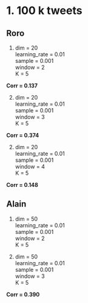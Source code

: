 # 1. 100 k tweets
## Roro
1. dim = 20  
learning_rate = 0.01  
sample = 0.001  
window = 2  
K = 5  

  **Corr = 0.137**

2. dim = 20  
learning_rate = 0.01  
sample = 0.001  
window = 3  
K = 5  

  **Corr = 0.374**
  
2. dim = 20  
learning_rate = 0.01  
sample = 0.001  
window = 4  
K = 5  

  **Corr = 0.148**  
  
  
 
## Alain
1. dim = 50  
learning_rate = 0.01  
sample = 0.001  
window = 2  
K = 5  

2. dim = 50  
learning_rate = 0.01  
sample = 0.001  
window = 3  
K = 5  

  **Corr = 0.390**

